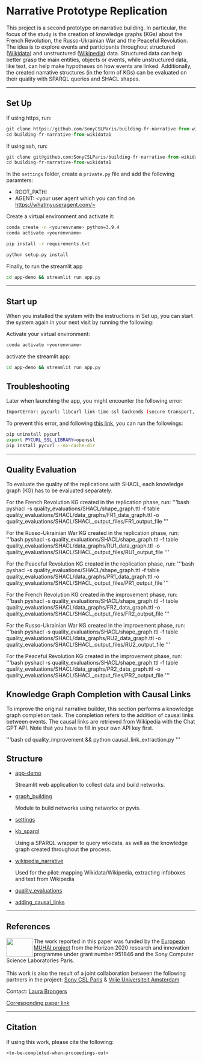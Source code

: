 # Narrative Prototype Replication

This project is a second prototype on narrative building. In particular, the focus of the study is the creation of knowledge graphs (KGs) about the French Revolution, the Russo-Ukrainian War and the Peaceful Revolution. The idea is to explore events and participants throughout structured ([Wikidata](https://www.wikidata.org)) and unstructured ([Wikipedia](https://www.wikipedia.org)) data. Structured data can help better grasp the main entities, objects or events, while unstructured data, like text, can help make hypotheses on how events are linked. Additionally, the created narrative structures (in the form of KGs) can be evaluated on their quality with SPARQL queries and SHACL shapes.

---
## Set Up

If using https, run:
```python
git clone https://github.com/SonyCSLParis/building-fr-narrative-from-wikidata1.git 
cd building-fr-narrative-from-wikidata1
```

If using ssh, run:
```python
git clone git@github.com:SonyCSLParis/building-fr-narrative-from-wikidata1.git
cd building-fr-narrative-from-wikidata1
```

In the `settings` folder, create a `private.py` file and add the following paramters:
* ROOT_PATH: <root path to the project directory>
* AGENT: <your user agent which you can find on https://whatmyuseragent.com/>

Create a virtual environment and activate it:
```bash
conda create -n <yourenvname> python=3.9.4
conda activate <yourenvname>
```

```bash
pip install -r requirements.txt
```

```bash
python setup.py install
```

Finally, to run the streamlit app
```bash
cd app-demo && streamlit run app.py
```
---

## Start up

When you installed the system with the instructions in Set up, you can start the system again in your next visit by running the following:

Activate your virtual environment:
```bash
conda activate <yourenvname>
```
activate the streamlit app:
```bash
cd app-demo && streamlit run app.py
```

## Troubleshooting
Later when launching the app, you might encounter the following error:
```bash
ImportError: pycurl: libcurl link-time ssl backends (secure-transport, openssl) do not include compile-time ssl backend (none/other)
```

To prevent this error, and following [this link](https://stackoverflow.com/questions/21096436/ssl-backend-error-when-using-openssl), you can run the followings:
```bash
pip uninstall pycurl
export PYCURL_SSL_LIBRARY=openssl
pip install pycurl --no-cache-dir
```

---

## Quality Evaluation

To evaluate the quality of the replications with SHACL, each knowledge graph (KG) has to be evaluated separately.

For the French Revolution KG created in the replication phase, run:
'''bash
pyshacl -s quality_evaluations/SHACL/shape_graph.ttl -f table quality_evaluations/SHACL/data_graphs/FR1_data_graph.ttl -o quality_evaluations/SHACL/SHACL_output_files/FR1_output_file
'''

For the Russo-Ukrainian War KG created in the replication phase, run:
'''bash
pyshacl -s quality_evaluations/SHACL/shape_graph.ttl -f table quality_evaluations/SHACL/data_graphs/RU1_data_graph.ttl -o quality_evaluations/SHACL/SHACL_output_files/RU1_output_file
'''

For the Peaceful Revolution KG created in the replication phase, run:
'''bash
pyshacl -s quality_evaluations/SHACL/shape_graph.ttl -f table quality_evaluations/SHACL/data_graphs/PR1_data_graph.ttl -o quality_evaluations/SHACL/SHACL_output_files/PR1_output_file
'''

For the French Revolution KG created in the improvement phase, run:
'''bash
pyshacl -s quality_evaluations/SHACL/shape_graph.ttl -f table quality_evaluations/SHACL/data_graphs/FR2_data_graph.ttl -o quality_evaluations/SHACL/SHACL_output_files/FR2_output_file
'''

For the Russo-Ukrainian War KG created in the improvement phase, run:
'''bash
pyshacl -s quality_evaluations/SHACL/shape_graph.ttl -f table quality_evaluations/SHACL/data_graphs/RU2_data_graph.ttl -o quality_evaluations/SHACL/SHACL_output_files/RU2_output_file
'''

For the Peaceful Revolution KG created in the improvement phase, run:
'''bash
pyshacl -s quality_evaluations/SHACL/shape_graph.ttl -f table quality_evaluations/SHACL/data_graphs/PR2_data_graph.ttl -o quality_evaluations/SHACL/SHACL_output_files/PR2_output_file
'''

## Knowledge Graph Completion with Causal Links

To improve the original narrative builder, this section performs a knowledge graph completion task. 
The completion refers to the addition of causal links between events. The causal links are retrieved
from Wikipedia with the Chat GPT API. Note that you have to fill in your own API key first.

'''bash
cd quality_improvement && python causal_link_extraction.py
'''

## Structure

- [app-demo](./app-demo)

  Streamlit web application to collect data and build networks.

- [graph_building](./graph_building)

  Module to build networks using networkx or pyvis.

- [settings](./settings)

- [kb_sparql](./kb_sparql) 
  
  Using a SPARQL wrapper to query wikidata, as well as the knowledge graph created throughout the process.

- [wikipedia_narrative](./wikipedia_narrative)

    Used for the pilot: mapping Wikidata/Wikipedia, extracting infoboxes and text from Wikipedia
  
- [quality_evaluations](./quality_evaluations)

- [adding_causal_links](./adding_causal_links)

---
## References



<img align="left" width="70" height="50" src=./Flag_of_Europe.svg.png>

The work reported in this paper was funded by the [European MUHAI project](https://muhai.org) from the  Horizon 2020 research and innovation  programme under grant number 951846 and the Sony Computer Science Laboratories Paris.
<br/>
<br/>
This work is also the result of a joint collaboration between the following partners in the project: [Sony CSL Paris](https://csl.sony.fr/project/building-narratives-computationally-from-knowledge-graphs/) & [Vrije Universiteit Amsterdam](https://krr.cs.vu.nl)

Contact: [Laura Brongers](mailto:laura.brongers@gmail.com)

[Corresponding paper link](<to-be-completed-when-proceedings-out>)

---
## Citation
If using this work, please cite the following:

```<to-be-completed-when-proceedings-out>```

